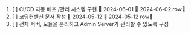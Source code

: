 1. [ ] CI/CD 자동 배포 /관리 시스템 구현 🛫 2024-06-01 📅 2024-06-02 row🔽 
2. [ ] 코딩컨벤션 문서 작성 📅 2024-05-12 🛫 2024-05-12 row🔽 
3. [ ] 전체 서버, 모듈을 분리하고 Admin Server가 관리할 수 있도록 구성